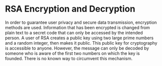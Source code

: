 # RSA Encryption and Decryption

In order to guarantee user privacy and secure data transmission, encryption methods are used.
Information that has been encrypted is changed from plain text to a secret code that can only be accessed by the intended person.
A user of RSA creates a public key using two large prime numbers and a random integer, then makes it public. This public key for cryptography is accessible to anyone.
However, the message can only be decoded by someone who is aware of the first two numbers on which the key is founded. There is no known way to circumvent this mechanism.
